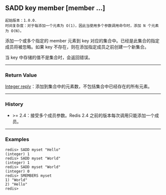 ## SADD key member [member ...]

    起始版本：1.0.0.
    时间复杂度：对于每添加一个元素为 O(1)，因此当使用多个参数调用命令时，添加 N 个元素为 O(N)。

添加一个或多个指定的 member 元素到 key 对应的集合中。已经是此集合的指定成员将被忽略。如果 key 不存在，则在添加指定成员之前创建一个新集合。

当 key 中存储的值不是集合时，会返回错误。

---

### Return Value

[Integer reply](../topics/protocol.md#resp-integers)：添加到集合中的元素数，不包括集合中已经存在的所有元素。

---

### History

- &gt;= 2.4：接受多个成员参数。Redis 2.4 之前的版本每次调用只能添加一个成员。

---

### Examples

```
redis> SADD myset "Hello"
(integer) 1
redis> SADD myset "World"
(integer) 1
redis> SADD myset "World"
(integer) 0
redis> SMEMBERS myset
1) "World"
2) "Hello"
redis> 
```